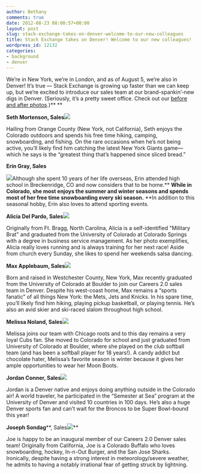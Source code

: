 ```yaml
---
author: Bethany
comments: true
date: 2012-08-23 08:00:57+00:00
layout: post
slug: stack-exchange-takes-on-denver-welcome-to-our-new-colleagues
title: Stack Exchange takes on Denver! Welcome to our new colleagues!
wordpress_id: 12132
categories:
- background
- denver
---
```


We’re in New York, we’re in London, and as of August 5, we’re also in Denver! It’s true — Stack Exchange is growing up faster than we can keep up, but we’re excited to introduce our sales team at our brand-spankin’-new digs in Denver. (Seriously, it’s a pretty sweet office. Check out our [before and after photos](http://www.flickr.com/photos/stackexchange/sets/72157631181635072/).)** **



**Seth Mortenson, Sales![](http://i.stack.imgur.com/TCEnP.png)**

Hailing from Orange County (New York, not California), Seth enjoys the Colorado outdoors and spends his free time hiking, camping, snowboarding, and fishing. On the rare occasions when he’s not being active, you’ll likely find him catching the latest New York Giants game—which he says is the “greatest thing that’s happened since sliced bread.”

  

**Erin Gray, Sales**

![](http://i.stack.imgur.com/4S0vH.png)Although she spent 10 years of her life overseas, Erin attended high school in Breckenridge, CO and now considers that to be home.** **While in Colorado, she most enjoys the summer and winter seasons and spends most of her free time snowboarding every ski season.** **In addition to this seasonal hobby, Erin also loves to attend sporting events.

  
**Alicia Del Pardo, Sales![](http://i.stack.imgur.com/goVMF.png)**

Originally from Ft. Bragg, North Carolina, Alicia is a self-identified "Military Brat" and graduated from the University of Colorado at Colorado Springs with a degree in business service management. As her photo exemplifies, Alicia really loves running and is always training for her next race! Aside from church every Sunday, she likes to spend her weekends salsa dancing.

  
**Max Applebaum, Sales![](http://i.stack.imgur.com/UA5zQ.png)**

Born and raised in Westchester County, New York, Max recently graduated from the University of Colorado at Boulder to join our Careers 2.0 sales team in Denver. Despite his west-coast home, Max remains a “sports fanatic” of all things New York: the Mets, Jets and Knicks. In his spare time, you’ll likely find him hiking, playing pickup basketball, or playing tennis. He’s also an avid skier and ski-raced slalom throughout high school.

  

**Melissa Noland, Sales![](http://i.stack.imgur.com/gxCgG.png)**

Melissa joins our team with Chicago roots and to this day remains a very loyal Cubs fan. She moved to Colorado for school and just graduated from University of Colorado at Boulder, where she played on the club softball team (and has been a softball player for 18 years!). A candy addict but chocolate hater, Melissa’s favorite season is winter because it gives her ample opportunities to wear her Moon Boots.

  
**Jordan Conner, Sales![](http://i.stack.imgur.com/8SIFl.png)**

Jordan is a Denver native and enjoys doing anything outside in the Colorado air! A world traveler, he participated in the “Semester at Sea” program at the University of Denver and visited 10 countries in 100 days. He’s also a huge Denver sports fan and can’t wait for the Broncos to be Super Bowl-bound this year!

  
**Joseph Sondag****, Sales![](http://i.stack.imgur.com/FeQH6.png)**

Joe is happy to be an inaugural member of our Careers 2.0 Denver sales team! Originally from California, Joe is a Colorado Buffalo who loves snowboarding, hockey, In-n-Out Burger, and the San Jose Sharks. Ironically, despite having a strong interest in meteorology/severe weather, he admits to having a notably irrational fear of getting struck by lightning.

  


